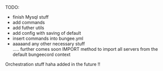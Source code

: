 TODO:
- finish Mysql stuff
- add commands
- add futher utils
- add config with saving of default
- insert commands into bungee.yml
- aaaaand any other necessary stuff \
..... further comes soon 
IMPORT method to import all servers from the default bungeecord context
  
Orchestration stuff haha added in the future !!
